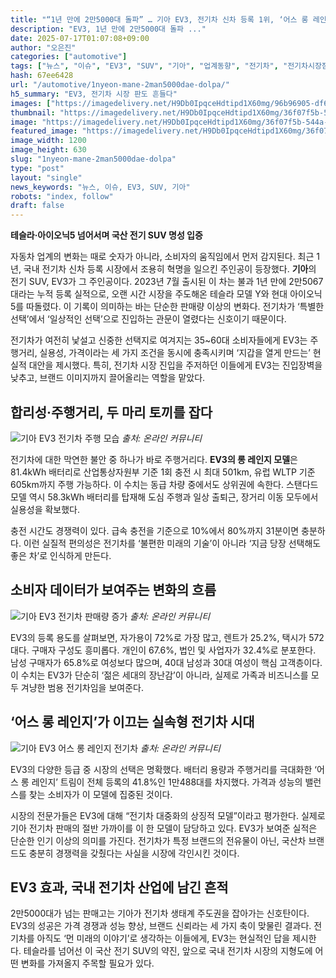```yaml
---
title: "“1년 만에 2만5000대 돌파” … 기아 EV3, 전기차 신차 등록 1위, ‘어스 롱 레인지’ 인기"
description: "EV3, 1년 만에 2만5000대 돌파 ..."
date: 2025-07-17T01:07:08+09:00
author: "오은진"
categories: ["automotive"]
tags: ["뉴스", "이슈", "EV3", "SUV", "기아", "업계동향", "전기차", "전기차시장점유율", "국산자동차경쟁력"]
hash: 67ee6428
url: "/automotive/1nyeon-mane-2man5000dae-dolpa/"
h5_summary: "EV3, 전기차 시장 판도 흔들다"
images: ["https://imagedelivery.net/H9Db0IpqceHdtipd1X60mg/96b96905-df6f-40fe-cbf8-75bdce1c5a00/public", "https://imagedelivery.net/H9Db0IpqceHdtipd1X60mg/9d662705-37fa-4c9a-ac2e-b6c7a50a2800/public", "https://imagedelivery.net/H9Db0IpqceHdtipd1X60mg/2c39a94b-1e42-4e19-ef9b-a27451f34b00/public", "https://imagedelivery.net/H9Db0IpqceHdtipd1X60mg/36f07f5b-544a-40de-1329-b33ae2182100/public"]
thumbnail: "https://imagedelivery.net/H9Db0IpqceHdtipd1X60mg/36f07f5b-544a-40de-1329-b33ae2182100/public"
image: "https://imagedelivery.net/H9Db0IpqceHdtipd1X60mg/36f07f5b-544a-40de-1329-b33ae2182100/public"
featured_image: "https://imagedelivery.net/H9Db0IpqceHdtipd1X60mg/36f07f5b-544a-40de-1329-b33ae2182100/public"
image_width: 1200
image_height: 630
slug: "1nyeon-mane-2man5000dae-dolpa"
type: "post"
layout: "single"
news_keywords: "뉴스, 이슈, EV3, SUV, 기아"
robots: "index, follow"
draft: false
---
```


**테슬라·아이오닉5 넘어서며 국산 전기 SUV 명성 입증**

자동차 업계의 변화는 때로 숫자가 아니라, 소비자의 움직임에서 먼저 감지된다. 최근 1년, 국내 전기차 신차 등록 시장에서 조용히 혁명을 일으킨 주인공이 등장했다. **기아**의 전기 SUV, EV3가 그 주인공이다. 2023년 7월 출시된 이 차는 불과 1년 만에 2만5067대라는 누적 등록 실적으로, 오랜 시간 시장을 주도해온 테슬라 모델 Y와 현대 아이오닉5를 따돌렸다. 이 기록이 의미하는 바는 단순한 판매량 이상의 변화다. 전기차가 ‘특별한 선택’에서 ‘일상적인 선택’으로 진입하는 관문이 열렸다는 신호이기 때문이다.

전기차가 여전히 낯설고 신중한 선택지로 여겨지는 35~60대 소비자들에게 EV3는 주행거리, 실용성, 가격이라는 세 가지 조건을 동시에 충족시키며 ‘지갑을 열게 만드는’ 현실적 대안을 제시했다. 특히, 전기차 시장 진입을 주저하던 이들에게 EV3는 진입장벽을 낮추고, 브랜드 이미지까지 끌어올리는 역할을 맡았다.

## 합리성·주행거리, 두 마리 토끼를 잡다

![기아 EV3 전기차 주행 모습](https://imagedelivery.net/H9Db0IpqceHdtipd1X60mg/96b96905-df6f-40fe-cbf8-75bdce1c5a00/public)
*출처: 온라인 커뮤니티*


전기차에 대한 막연한 불안 중 하나가 바로 주행거리다. **EV3의 롱 레인지 모델**은 81.4kWh 배터리로 산업통상자원부 기준 1회 충전 시 최대 501km, 유럽 WLTP 기준 605km까지 주행 가능하다. 이 수치는 동급 차량 중에서도 상위권에 속한다. 스탠다드 모델 역시 58.3kWh 배터리를 탑재해 도심 주행과 일상 출퇴근, 장거리 이동 모두에서 실용성을 확보했다.

충전 시간도 경쟁력이 있다. 급속 충전을 기준으로 10%에서 80%까지 31분이면 충분하다. 이런 실질적 편의성은 전기차를 ‘불편한 미래의 기술’이 아니라 ‘지금 당장 선택해도 좋은 차’로 인식하게 만든다.

## 소비자 데이터가 보여주는 변화의 흐름

![기아 EV3 전기차 판매량 증가](https://imagedelivery.net/H9Db0IpqceHdtipd1X60mg/9d662705-37fa-4c9a-ac2e-b6c7a50a2800/public)
*출처: 온라인 커뮤니티*


EV3의 등록 용도를 살펴보면, 자가용이 72%로 가장 많고, 렌트가 25.2%, 택시가 572대다. 구매자 구성도 흥미롭다. 개인이 67.6%, 법인 및 사업자가 32.4%로 분포한다. 남성 구매자가 65.8%로 여성보다 많으며, 40대 남성과 30대 여성이 핵심 고객층이다. 이 수치는 EV3가 단순히 ‘젊은 세대의 장난감’이 아니라, 실제로 가족과 비즈니스를 모두 겨냥한 범용 전기차임을 보여준다.

## ‘어스 롱 레인지’가 이끄는 실속형 전기차 시대

![기아 EV3 어스 롱 레인지 전기차](https://imagedelivery.net/H9Db0IpqceHdtipd1X60mg/2c39a94b-1e42-4e19-ef9b-a27451f34b00/public)
*출처: 온라인 커뮤니티*


EV3의 다양한 등급 중 시장의 선택은 명확했다. 배터리 용량과 주행거리를 극대화한 ‘어스 롱 레인지’ 트림이 전체 등록의 41.8%인 1만488대를 차지했다. 가격과 성능의 밸런스를 찾는 소비자가 이 모델에 집중된 것이다.

시장의 전문가들은 EV3에 대해 “전기차 대중화의 상징적 모델”이라고 평가한다. 실제로 기아 전기차 판매의 절반 가까이를 이 한 모델이 담당하고 있다. EV3가 보여준 실적은 단순한 인기 이상의 의미를 가진다. 전기차가 특정 브랜드의 전유물이 아닌, 국산차 브랜드도 충분히 경쟁력을 갖췄다는 사실을 시장에 각인시킨 것이다.

## EV3 효과, 국내 전기차 산업에 남긴 흔적

2만5000대가 넘는 판매고는 기아가 전기차 생태계 주도권을 잡아가는 신호탄이다. EV3의 성공은 가격 경쟁과 성능 향상, 브랜드 신뢰라는 세 가지 축이 맞물린 결과다. 전기차를 아직도 ‘먼 미래의 이야기’로 생각하는 이들에게, EV3는 현실적인 답을 제시한다. 테슬라를 넘어선 이 국산 전기 SUV의 약진, 앞으로 국내 전기차 시장의 지형도에 어떤 변화를 가져올지 주목할 필요가 있다.
